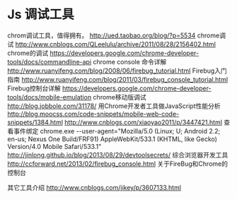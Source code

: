 # Js 调试工具
chrom调试工具，值得拥有。
http://ued.taobao.org/blog/?p=5534
chrome调试
http://www.cnblogs.com/QLeelulu/archive/2011/08/28/2156402.html
chrome的调试
https://developers.google.com/chrome-developer-tools/docs/commandline-api
chrome console 命令详解
http://www.ruanyifeng.com/blog/2008/06/firebug_tutorial.html
Firebug入门指南
http://www.ruanyifeng.com/blog/2011/03/firebug_console_tutorial.html
Firebug控制台详解
https://developers.google.com/chrome-developer-tools/docs/mobile-emulation
chrome移动版调试
http://blog.jobbole.com/31178/
用Chrome开发者工具做JavaScript性能分析
http://blog.moocss.com/code-snippets/mobile-web-code-snippets/1384.html
http://www.cnblogs.com/xiaoyao2011/p/3447421.html
查看事件绑定
chrome.exe --user-agent="Mozilla/5.0 (Linux; U; Android 2.2; en-us; Nexus One Build/FRF91) AppleWebKit/533.1 (KHTML, like Gecko) Version/4.0 Mobile Safari/533.1"
http://jinlong.github.io/blog/2013/08/29/devtoolsecrets/
综合浏览器开发工具
http://ccforward.net/2013/02/firebug_console.html
关于FireBug和Chrome的控制台

其它工具介绍
http://www.cnblogs.com/jikey/p/3607133.html
